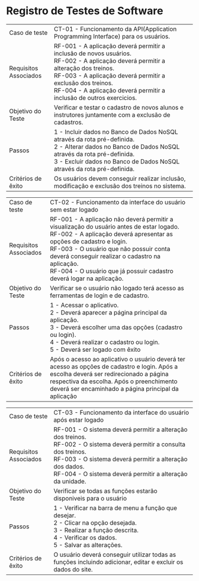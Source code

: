 # Registro de Testes de Software

<table>
<tr>
<td>Caso de teste
	
</td>
<td>CT-01 - Funcionamento da API(Application Programming Interface) para os usuários.
</td>
</tr>

<tr>
<td>Requisitos </br>
  Associados</td>
<td>RF-001 - A aplicação deverá permitir a inclusão de novos usuários. </br>
RF-002 - A aplicação deverá permitir a alteração dos treinos. </br>
RF-003 - A aplicação deverá permitir a exclusão dos treinos. </br>
RF-004 - A aplicação deverá permitir a inclusão de outros exercicios. 
  
</td>
</tr>

<tr>
<td>Objetivo do Teste</td>
<td>Verificar e testar o cadastro de novos alunos e instrutores juntamente com a exclusão de cadastros.</td>
</tr>

<tr>
<td>Passos</td>
<td>1 - Incluir dados no Banco de Dados NoSQL através da rota pré-definida.</br>
2 - Alterar dados no Banco de Dados NoSQL através da rota pré-definida.</br>
3 - Excluir dados no Banco de Dados NoSQL através da rota pré-definida.</br>
</tr>

<tr>
<td>Critérios de êxito</td>
<td>Os usuários devem conseguir realizar  inclusão, modificação e exclusão dos treinos no sistema.</td>
</tr>




<table>
<tr>
<td>Caso de teste
	
</td>
<td>CT-02 - Funcionamento da interface do usuário sem estar logado
</td>
</tr>

<tr>
<td>Requisitos </br>
  Associados</td>
<td>RF-001 - A aplicação não deverá permitir a visualização do usuário antes de estar logado. </br>
RF-002 - A aplicação deverá apresentar as opções de cadastro e login. </br>
RF-003 - O usuário que não possuir conta deverá conseguir realizar o cadastro na aplicação.  </br>
RF-004 - O usuário que já possuir cadastro deverá logar na aplicação.
  
</td>
</tr>

<tr>
<td>Objetivo do Teste</td>
<td>Verificar se o usuário não logado terá acesso as ferramentas de login e de cadastro.</td>
</tr>

<tr>
<td>Passos</td>
<td>1 - Acessar o aplicativo. </br>
2 - Deverá aparecer a página principal da aplicação. </br>
3 - Deverá escolher uma das opções (cadastro ou login). </br>
4 - Deverá realizar o cadastro ou login. </br>
5 - Deverá ser logado com êxito
</tr>

<tr>
<td>Critérios de êxito</td>
<td>Após o acesso ao aplicativo o usuário deverá ter acesso as opções de cadastro e login. Após a escolha deverá ser redirecionado a página respectiva da escolha. Após o preenchimento deverá ser encaminhado a página principal da aplicação</td>
</tr>






<table>
<tr>
<td>Caso de teste
	
</td>
<td>CT-03 - Funcionamento da interface do usuário após estar logado
</td>
</tr>

<tr>
<td>Requisitos </br>
  Associados</td>
<td>RF-001 - O sistema deverá permitir a alteração dos treinos. </br>
RF-002 - O sistema deverá permitir a consulta dos treinos. </br>
RF-003 - O sistema deverá permitir a alteração dos dados. </br>
RF-004 -  O sistema deverá permitir a alteração da unidade.
  
</td>
</tr>

<tr>
<td>Objetivo do Teste</td>
<td>Verificar se todas as funções estarão disponiveis para o usuário </td>
</tr>

<tr>
<td>Passos</td>
<td>1 - Verificar na barra de menu a função que desejar.</br>
2 - Clicar na opção desejada.</br>
3 - Realizar a função descrita.</br>
4 - Verificar os dados. </br>
5 - Salvar as alterações.
</tr>

<tr>
<td>Critérios de êxito</td>
<td>O usuário deverá conseguir utilizar todas as funções incluindo adicionar, editar e excluir os dados do site. </td>
</tr>
